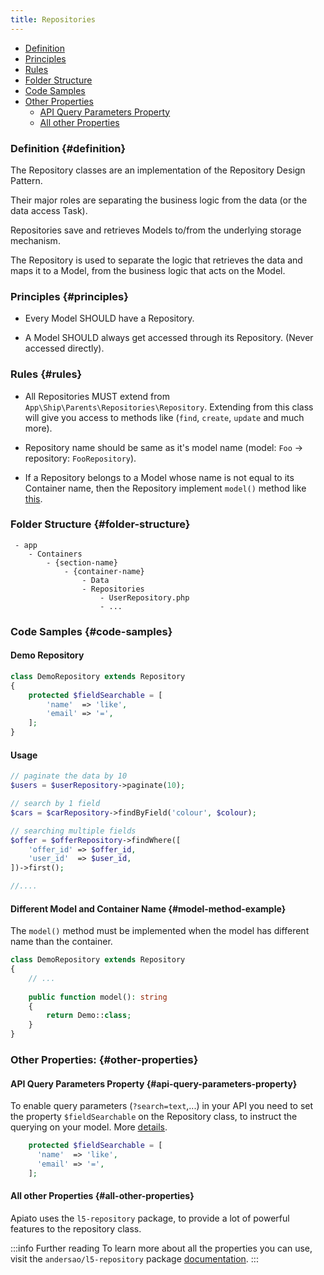 ```yaml
---
title: Repositories
---
```


* [Definition](#definition)
* [Principles](#principles)
* [Rules](#rules)
* [Folder Structure](#folder-structure)
* [Code Samples](#code-samples)
* [Other Properties](#other-properties)
  * [API Query Parameters Property](#api-query-parameters-property)
  * [All other Properties](#all-other-properties)


### Definition {#definition}

The Repository classes are an implementation of the Repository Design Pattern.

Their major roles are separating the business logic from the data (or the data access Task).

Repositories save and retrieves Models to/from the underlying storage mechanism.

The Repository is used to separate the logic that retrieves the data and maps it to a Model, from the business logic that acts on the Model.

### Principles {#principles}

- Every Model SHOULD have a Repository.

- A Model SHOULD always get accessed through its Repository. (Never accessed directly).

### Rules {#rules}

- All Repositories MUST extend from `App\Ship\Parents\Repositories\Repository`. Extending from this class will give you access to methods like (`find`, `create`, `update` and much more).

- Repository name should be same as it's model name (model: `Foo` -> repository: `FooRepository`).

- If a Repository belongs to a Model whose name is not equal to its Container name, then the Repository implement `model()` method like [this](#model-method-example).

### Folder Structure {#folder-structure}

```
 - app
    - Containers
        - {section-name}
            - {container-name}
                - Data
                - Repositories
                    - UserRepository.php
                    - ...
```

### Code Samples {#code-samples}

#### Demo Repository

```php
class DemoRepository extends Repository
{
    protected $fieldSearchable = [
        'name'  => 'like',
        'email' => '=',
    ];
}
```

#### Usage

```php
// paginate the data by 10
$users = $userRepository->paginate(10);

// search by 1 field
$cars = $carRepository->findByField('colour', $colour);

// searching multiple fields
$offer = $offerRepository->findWhere([
    'offer_id' => $offer_id,
    'user_id'  => $user_id,
])->first();

//....
```

#### Different Model and Container Name {#model-method-example}
The `model()` method must be implemented when the model has different name than the container.

```php
class DemoRepository extends Repository
{
    // ...
    
    public function model(): string
    {
        return Demo::class;
    }
}
```

### Other Properties: {#other-properties}

#### API Query Parameters Property {#api-query-parameters-property}

To enable query parameters (`?search=text`,...) in your API you need to set the property `$fieldSearchable` on the Repository class, to instruct the querying on your model. More [details](../../core-features/query-parameters##using-the-request-criteria).

```php
	protected $fieldSearchable = [
      'name'  => 'like',
      'email' => '=',
	];
```

#### All other Properties {#all-other-properties}

Apiato uses the `l5-repository` package, to provide a lot of powerful features to the repository class.  

:::info Further reading
To learn more about all the properties you can use, visit the `andersao/l5-repository` package [documentation](https://github.com/andersao/l5-repository).
:::
